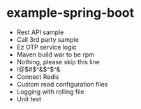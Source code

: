 # example-spring-boot
- Rest API sample
- Call 3rd party sample
- Ez OTP service logic
- Maven build war to be rpm
- Nothing, please skip this line
- !@$#$^&$^$^&
- Connect Redis
- Custom read configuration files
- Logging with rolling file
- Unit test
